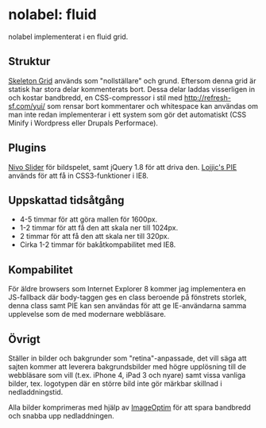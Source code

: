 nolabel: fluid
=======

nolabel implementerat i en fluid grid.

## Struktur

[Skeleton Grid](http://www.getskeleton.com) används som "nollställare" och grund. Eftersom denna grid är statisk har stora delar kommenterats bort. Dessa delar laddas visserligen in och kostar bandbredd, en CSS-compressor i stil med http://refresh-sf.com/yui/ som rensar bort kommentarer och whitespace kan användas om man inte redan implementerar i ett system som gör det automatiskt (CSS Minify i Wordpress eller Drupals Performace).

## Plugins

[Nivo Slider](http://nivo.dev7studios.com) för bildspelet, samt jQuery 1.8 för att driva den. [Lojjic's PIE](https://github.com/lojjic/PIE) används för att få in CSS3-funktioner i IE8.

## Uppskattad tidsåtgång

 * 4-5 timmar för att göra mallen för 1600px.
 * 1-2 timmar för att få den att skala ner till 1024px.
 * 2 timmar för att få den att skala ner till 320px.
 * Cirka 1-2 timmar för bakåtkompabilitet med IE8.

## Kompabilitet

För äldre browsers som Internet Explorer 8 kommer jag implementera en JS-fallback där body-taggen ges en class beroende på fönstrets storlek, denna class samt PIE kan sen användas för att ge IE-användarna samma upplevelse som de med modernare webbläsare.

## Övrigt

Ställer in bilder och bakgrunder som "retina"-anpassade, det vill säga att sajten kommer att leverera bakgrundsbilder med högre upplösning till de webbläsare som vill (t.ex. iPhone 4, iPad 3 och nyare) samt vissa vanliga bilder, tex. logotypen där en större bild inte gör märkbar skillnad i nedladdningstid.

Alla bilder komprimeras med hjälp av [ImageOptim](http://pornel.net/imageoptim/en) för att spara bandbredd och snabba upp nedladdningen.